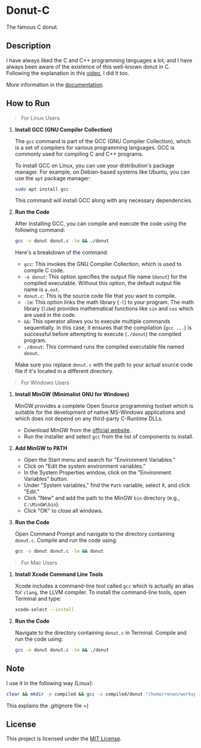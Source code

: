 # Donut-C
The famous C donut.

## Description

I have always liked the C and C++ programming languages a lot, and I have always been aware of the existence of this well-known donut in C. Following the explanation in this [video](https://youtu.be/DEqXNfs_HhY?list=PLbH3xSBlUp7VmzQHr5eOhZ4Pk4aRhOklw), I did it too.

More information in the [documentation](https://www.a1k0n.net/2011/07/20/donut-math.html).

## How to Run

> For Linux Users

1. **Install GCC (GNU Compiler Collection)**

    The `gcc` command is part of the GCC (GNU Compiler Collection), which is a set of compilers for various programming languages. GCC is commonly used for compiling C and C++ programs.

    To install GCC on Linux, you can use your distribution's package manager. For example, on Debian-based systems like Ubuntu, you can use the `apt` package manager:

    ```bash
    sudo apt install gcc
    ```

    This command will install GCC along with any necessary dependencies.

2. **Run the Code**

    After installing GCC, you can compile and execute the code using the following command:

    ```bash
    gcc -o donut donut.c -lm && ./donut
    ```

    Here's a breakdown of the command:

    - `gcc`: This invokes the GNU Compiler Collection, which is used to compile C code.
    - `-o donut`: This option specifies the output file name (`donut`) for the compiled executable. Without this option, the default output file name is `a.out`.
    - `donut.c`: This is the source code file that you want to compile.
    - `-lm`: This option links the math library (`-l`) to your program. The math library (`libm`) provides mathematical functions like `sin` and `cos` which are used in the code.
    - `&&`: This operator allows you to execute multiple commands sequentially. In this case, it ensures that the compilation (`gcc ...`) is successful before attempting to execute (`./donut`) the compiled program.
    - `./donut`: This command runs the compiled executable file named `donut`.

    Make sure you replace `donut.c` with the path to your actual source code file if it's located in a different directory.

> For Windows Users

1. **Install MinGW (Minimalist GNU for Windows)**

    MinGW provides a complete Open Source programming toolset which is suitable for the development of native MS-Windows applications and which does not depend on any third-party C-Runtime DLLs.

    - Download MinGW from the [official website](http://www.mingw.org/).
    - Run the installer and select `gcc` from the list of components to install.

2. **Add MinGW to PATH**

    - Open the Start menu and search for "Environment Variables."
    - Click on "Edit the system environment variables."
    - In the System Properties window, click on the "Environment Variables" button.
    - Under "System variables," find the `Path` variable, select it, and click "Edit."
    - Click "New" and add the path to the MinGW `bin` directory (e.g., `C:\MinGW\bin`).
    - Click "OK" to close all windows.

3. **Run the Code**

    Open Command Prompt and navigate to the directory containing `donut.c`. Compile and run the code using:

    ```cmd
    gcc -o donut donut.c -lm && donut
    ```

> For Mac Users

1. **Install Xcode Command Line Tools**

    Xcode includes a command-line tool called `gcc` which is actually an alias for `clang`, the LLVM compiler. To install the command-line tools, open Terminal and type:

    ```bash
    xcode-select --install
    ```

2. **Run the Code**

    Navigate to the directory containing `donut.c` in Terminal. Compile and run the code using:

    ```bash
    gcc -o donut donut.c -lm && ./donut
    ```

## Note

I use it in the following way (Linux):

```bash
clear && mkdir -p compiled && gcc -o compiled/donut "/home/renan/workspace/Donut-C/donut.c" -lm && ./compiled/donut
```

This explains the .gitignore file =)

## License

This project is licensed under the [MIT License](LICENSE).
